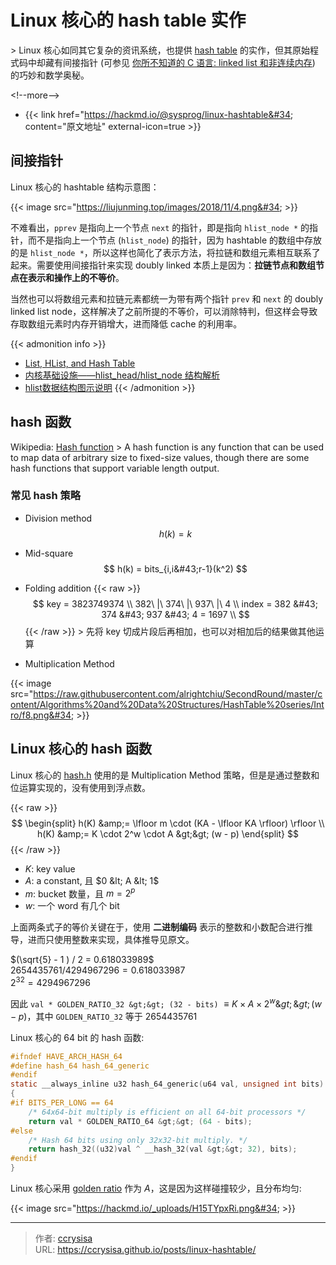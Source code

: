 # Linux 核心的 hash table 实作


&gt; Linux 核心如同其它复杂的资讯系统，也提供 [hash table](https://en.wikipedia.org/wiki/Hash_table) 的实作，但其原始程式码中却藏有间接指针 (可参见 [你所不知道的 C 语言: linked list 和非连续内存](https://hackmd.io/@sysprog/c-linked-list)) 的巧妙和数学奥秘。

&lt;!--more--&gt;

- {{&lt; link href=&#34;https://hackmd.io/@sysprog/linux-hashtable&#34; content=&#34;原文地址&#34; external-icon=true &gt;}}

## 间接指针

Linux 核心的 hashtable 结构示意图：

{{&lt; image  src=&#34;https://liujunming.top/images/2018/11/4.png&#34; &gt;}}

不难看出，`pprev` 是指向上一个节点 `next` 的指针，即是指向 `hlist_node *` 的指针，而不是指向上一个节点 (`hlist_node`) 的指针，因为 hashtable 的数组中存放的是 `hlist_node *`，所以这样也简化了表示方法，将拉链和数组元素相互联系了起来。需要使用间接指针来实现 doubly linked 本质上是因为：**拉链节点和数组节点在表示和操作上的不等价**。

当然也可以将数组元素和拉链元素都统一为带有两个指针 `prev` 和 `next` 的 doubly linked list node，这样解决了之前所提的不等价，可以消除特判，但这样会导致存取数组元素时内存开销增大，进而降低 cache 的利用率。

{{&lt; admonition info &gt;}}
- [List, HList, and Hash Table](https://danielmaker.github.io/blog/linux/list_hlist_hashtable.html)
- [内核基础设施——hlist_head/hlist_node 结构解析](https://linux.laoqinren.net/kernel/hlist/)
- [hlist数据结构图示说明](https://zhuanlan.zhihu.com/p/82375193)
{{&lt; /admonition &gt;}}

## hash 函数

Wikipedia: [Hash function](https://en.wikipedia.org/wiki/Hash_function)
&gt; A hash function is any function that can be used to map data of arbitrary size to fixed-size values, though there are some hash functions that support variable length output.

### 常见 hash 策略

- Division method
$$
h(k) = k % N
$$

- Mid-square
$$
h(k) = bits_{i,i&#43;r-1}(k^2)
$$

- Folding addition
{{&lt; raw &gt;}}
$$
key = 3823749374 \\
382\ |\ 374\ |\ 937\ |\ 4 \\
index = 382 &#43; 374 &#43; 937 &#43; 4 = 1697 \\
$$
{{&lt; /raw &gt;}}
&gt; 先将 key 切成片段后再相加，也可以对相加后的结果做其他运算

- Multiplication Method

{{&lt; image src=&#34;https://raw.githubusercontent.com/alrightchiu/SecondRound/master/content/Algorithms%20and%20Data%20Structures/HashTable%20series/Intro/f8.png&#34; &gt;}}

## Linux 核心的 hash 函数

Linux 核心的 [hash.h](https://github.com/torvalds/linux/blob/master/tools/include/linux/hash.h) 使用的是 Multiplication Method 策略，但是是通过整数和位运算实现的，没有使用到浮点数。

{{&lt; raw &gt;}}
$$
\begin{split}
  h(K) &amp;= \lfloor m \cdot (KA - \lfloor KA \rfloor) \rfloor \\
  h(K) &amp;= K \cdot 2^w \cdot A &gt;&gt; (w - p)
\end{split}
$$
{{&lt; /raw &gt;}}

- $K$: key value
- $A$: a constant, 且 $0 &lt; A &lt; 1$
- $m$: bucket 数量，且 $m = 2^p$
- $w$: 一个 word 有几个 bit

上面两条式子的等价关键在于，使用 **二进制编码** 表示的整数和小数配合进行推导，进而只使用整数来实现，具体推导见原文。

$(\sqrt{5} - 1 ) / 2 = 0.618033989$   
$2654435761 / 4294967296 = 0.618033987$   
$2^{32} = 4294967296$

因此 `val * GOLDEN_RATIO_32 &gt;&gt; (32 - bits)` $\equiv K \times A \times 2^w \&gt;\&gt; (w - p)$，其中 `GOLDEN_RATIO_32` 等于 $2654435761$

Linux 核心的 64 bit 的 hash 函数:

```c
#ifndef HAVE_ARCH_HASH_64
#define hash_64 hash_64_generic
#endif
static __always_inline u32 hash_64_generic(u64 val, unsigned int bits)
{
#if BITS_PER_LONG == 64
	/* 64x64-bit multiply is efficient on all 64-bit processors */
	return val * GOLDEN_RATIO_64 &gt;&gt; (64 - bits);
#else
	/* Hash 64 bits using only 32x32-bit multiply. */
	return hash_32((u32)val ^ __hash_32(val &gt;&gt; 32), bits);
#endif
}
```

Linux 核心采用 [golden ratio](https://en.wikipedia.org/wiki/Golden_ratio) 作为 $A$，这是因为这样碰撞较少，且分布均匀:

{{&lt; image src=&#34;https://hackmd.io/_uploads/H15TYpxRi.png&#34; &gt;}}


---

> 作者: [ccrysisa](https://github.com/ccrysisa)  
> URL: https://ccrysisa.github.io/posts/linux-hashtable/  

